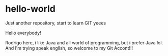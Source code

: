 # hello-world
Just another repository, start to learn GIT yeees

Hello everybody!

Rodrigo here, i like Java and all world of programming, but i prefer Java lol.
And i'm trying speak english, so welcome to my Git Accont!!!
